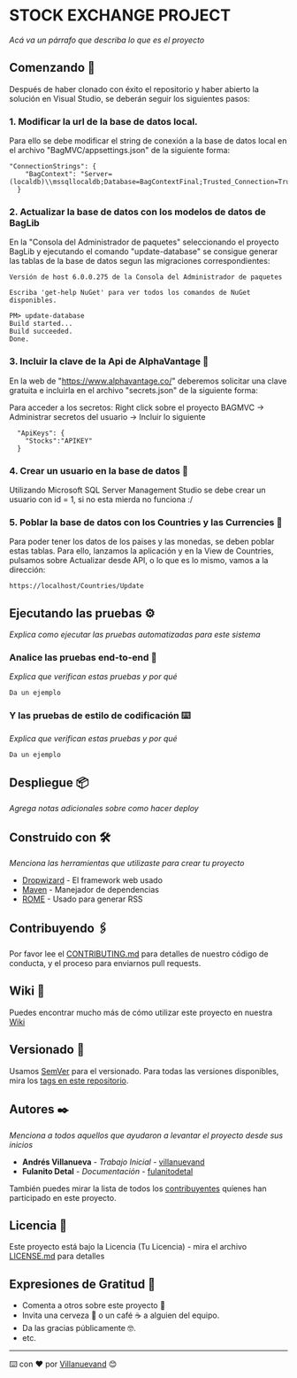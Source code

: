 # STOCK EXCHANGE PROJECT

_Acá va un párrafo que describa lo que es el proyecto_

## Comenzando 🚀

Después de haber clonado con éxito el repositorio y haber abierto la solución en Visual Studio, se deberán seguir los siguientes pasos:
### 1. Modificar la url de la base de datos local.

Para ello se debe modificar el string de conexión a la base de datos local en el archivo "BagMVC/appsettings.json" de la siguiente forma:
```
"ConnectionStrings": {
    "BagContext": "Server=(localdb)\\mssqllocaldb;Database=BagContextFinal;Trusted_Connection=True;MultipleActiveResultSets=true"
  }
```

### 2. Actualizar la base de datos con los modelos de datos de BagLib


En la "Consola del Administrador de paquetes" seleccionando el proyecto BagLib y ejecutando el comando "update-database" se consigue generar las tablas de la base de datos segun las migraciones correspondientes:
```
Versión de host 6.0.0.275 de la Consola del Administrador de paquetes

Escriba 'get-help NuGet' para ver todos los comandos de NuGet disponibles.

PM> update-database
Build started...
Build succeeded.
Done.
```

### 3. Incluir la clave de la Api de AlphaVantage 🔧

En la web de "https://www.alphavantage.co/" deberemos solicitar una clave gratuita e incluirla en el archivo "secrets.json" de la siguiente forma:

Para acceder a los secretos: Right click sobre el proyecto BAGMVC -> Administrar secretos del usuario -> Incluir lo siguiente
```
  "ApiKeys": {
    "Stocks":"APIKEY"
  } 
```
### 4. Crear un usuario en la base de datos 🔧

Utilizando Microsoft SQL Server Management Studio se debe crear un usuario con id = 1, si no esta mierda no funciona :/

### 5. Poblar la base de datos con los Countries y las Currencies 🔧

Para poder tener los datos de los paises y las monedas, se deben poblar estas tablas. Para ello, lanzamos la aplicación y en la View de Countries, pulsamos sobre Actualizar desde API, o lo que es lo mismo, vamos a la dirección:

```
https://localhost/Countries/Update
```






## Ejecutando las pruebas ⚙️

_Explica como ejecutar las pruebas automatizadas para este sistema_

### Analice las pruebas end-to-end 🔩

_Explica que verifican estas pruebas y por qué_

```
Da un ejemplo
```

### Y las pruebas de estilo de codificación ⌨️

_Explica que verifican estas pruebas y por qué_

```
Da un ejemplo
```

## Despliegue 📦

_Agrega notas adicionales sobre como hacer deploy_

## Construido con 🛠️

_Menciona las herramientas que utilizaste para crear tu proyecto_

* [Dropwizard](http://www.dropwizard.io/1.0.2/docs/) - El framework web usado
* [Maven](https://maven.apache.org/) - Manejador de dependencias
* [ROME](https://rometools.github.io/rome/) - Usado para generar RSS

## Contribuyendo 🖇️

Por favor lee el [CONTRIBUTING.md](https://gist.github.com/villanuevand/xxxxxx) para detalles de nuestro código de conducta, y el proceso para enviarnos pull requests.

## Wiki 📖

Puedes encontrar mucho más de cómo utilizar este proyecto en nuestra [Wiki](https://github.com/tu/proyecto/wiki)

## Versionado 📌

Usamos [SemVer](http://semver.org/) para el versionado. Para todas las versiones disponibles, mira los [tags en este repositorio](https://github.com/tu/proyecto/tags).

## Autores ✒️

_Menciona a todos aquellos que ayudaron a levantar el proyecto desde sus inicios_

* **Andrés Villanueva** - *Trabajo Inicial* - [villanuevand](https://github.com/villanuevand)
* **Fulanito Detal** - *Documentación* - [fulanitodetal](#fulanito-de-tal)

También puedes mirar la lista de todos los [contribuyentes](https://github.com/your/project/contributors) quíenes han participado en este proyecto. 

## Licencia 📄

Este proyecto está bajo la Licencia (Tu Licencia) - mira el archivo [LICENSE.md](LICENSE.md) para detalles

## Expresiones de Gratitud 🎁

* Comenta a otros sobre este proyecto 📢
* Invita una cerveza 🍺 o un café ☕ a alguien del equipo. 
* Da las gracias públicamente 🤓.
* etc.



---
⌨️ con ❤️ por [Villanuevand](https://github.com/Villanuevand) 😊